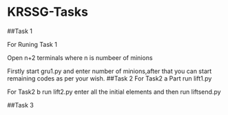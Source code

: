 # KRSSG-Tasks
##Task 1

For Runing Task 1 

Open n+2 terminals where n is numbeer of minions 

Firstly start gru1.py and enter number of minions,after that you can start remaining codes as per your wish.
##Task 2
For Task2 a Part run lift1.py

For Task2 b run lift2.py enter all the initial elements and then run liftsend.py

##Task 3 

